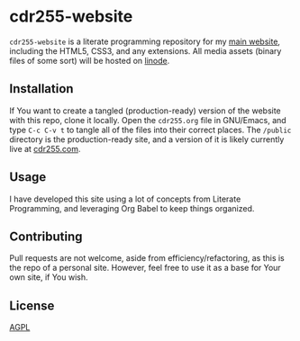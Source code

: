 # cdr255-website

`cdr255-website` is a literate programming repository for my [main
website](https://cdr255.com/), including the HTML5, CSS3, and any
extensions. All media assets (binary files of some sort) will be
hosted on [linode](https://linode.com/).

## Installation

If You want to create a tangled (production-ready) version of the
website with this repo, clone it locally. Open the `cdr255.org` file
in GNU/Emacs, and type `C-c C-v t` to tangle all of the files into
their correct places. The `/public` directory is the production-ready
site, and a version of it is likely currently live at
[cdr255.com](https://cdr255.com/).

## Usage

I have developed this site using a lot of concepts from Literate
Programming, and leveraging Org Babel to keep things organized.

## Contributing
Pull requests are not welcome, aside from efficiency/refactoring, as
this is the repo of a personal site. However, feel free to use it as a
base for Your own site, if You wish.

## License
[AGPL](https://choosealicense.com/licenses/agpl/)
